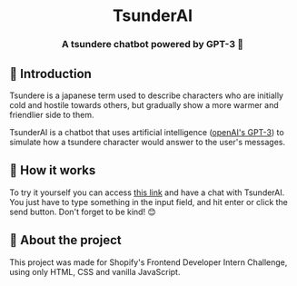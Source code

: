 <h1 align="center">TsunderAI</h1>
<h3 align="center">A tsundere chatbot powered by GPT-3 🌸</h3>

## 🤖 Introduction

Tsundere is a japanese term used to describe characters who are initially cold and hostile towards others, 
but gradually show a more warmer and friendlier side to them. 

TsunderAI is a chatbot that uses artificial intelligence ([openAI's GPT-3](https://openai.com/blog/gpt-3-apps/)) 
to simulate how a tsundere character would answer to the user's messages.

## 🔨 How it works

To try it yourself you can access [this link](https://dbuzon.github.io/tsundere-bot/) and have a chat with TsunderAI. 
You just have to type something in the input field, and hit enter or click the send button. Don't forget to be kind! 😊

## 📕 About the project

This project was made for Shopify's Frontend Developer Intern Challenge, using only HTML, CSS and vanilla JavaScript.
